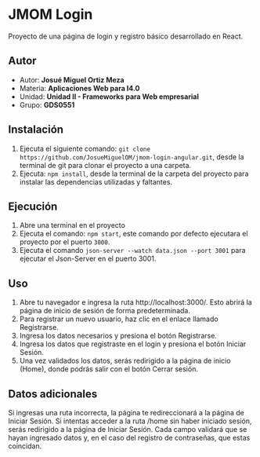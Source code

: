 # JMOM Login
Proyecto de una página de login y registro básico desarrollado en React.

## Autor
- Autor: **Josué Miguel Ortiz Meza**
- Materia: **Aplicaciones Web para I4.0**
- Unidad: **Unidad II - Frameworks para Web empresarial**
- Grupo: **GDS0551**

## Instalación

1. Ejecuta el siguiente comando: `git clone https://github.com/JosueMiguelOM/jmom-login-angular.git`, desde la terminal de git para clonar el proyecto a una carpeta.
2. Ejecuta: `npm install`, desde la terminal de la carpeta del proyecto para instalar las dependencias utilizadas y faltantes.

## Ejecución
1. Abre una terminal en el proyecto
2. Ejecuta el comando: `npm start`, este comando por defecto ejecutara el proyecto por el puerto `3000`.
3. Ejecuta el comando `json-server --watch data.json --port 3001` para ejecutar el Json-Server en el puerto 3001.

## Uso
1. Abre tu navegador e ingresa la ruta http://localhost:3000/. Esto abrirá la página de inicio de sesión de forma predeterminada.
2. Para registrar un nuevo usuario, haz clic en el enlace llamado Registrarse.
3. Ingresa los datos necesarios y presiona el botón Registrarse.
4. Ingresa los datos que registraste en el login y presiona el botón Iniciar Sesión.
5. Una vez validados los datos, serás redirigido a la página de inicio (Home), donde podrás salir con el botón Cerrar sesión.

## Datos adicionales
Si ingresas una ruta incorrecta, la página te redireccionará a la página de Iniciar Sesión.
Si intentas acceder a la ruta /home sin haber iniciado sesión, serás redirigido a la página de Iniciar Sesión.
Cada campo validará que se hayan ingresado datos y, en el caso del registro de contraseñas, que estas coincidan.

